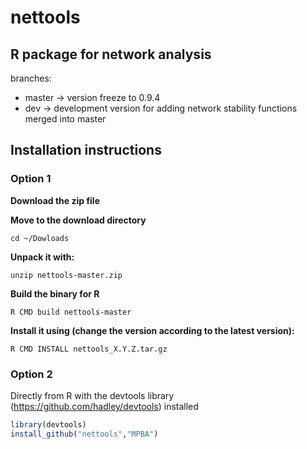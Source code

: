 # nettools

## R package for network analysis

branches:
* master 		-> version freeze to 0.9.4
* dev 		-> development version for adding network stability functions merged into master

## Installation instructions

### Option 1 

**Download the zip file**

**Move to the download directory**
``` 
cd ~/Dowloads
```

**Unpack it with:**
``` 
unzip nettools-master.zip
```

**Build the binary for R**
``` 
R CMD build nettools-master
```

**Install it using (change the version according to the latest version):**
``` 
R CMD INSTALL nettools_X.Y.Z.tar.gz
```

### Option 2

Directly from R with the devtools library (https://github.com/hadley/devtools) installed 

``` R
library(devtools)
install_github("nettools","MPBA")
```
